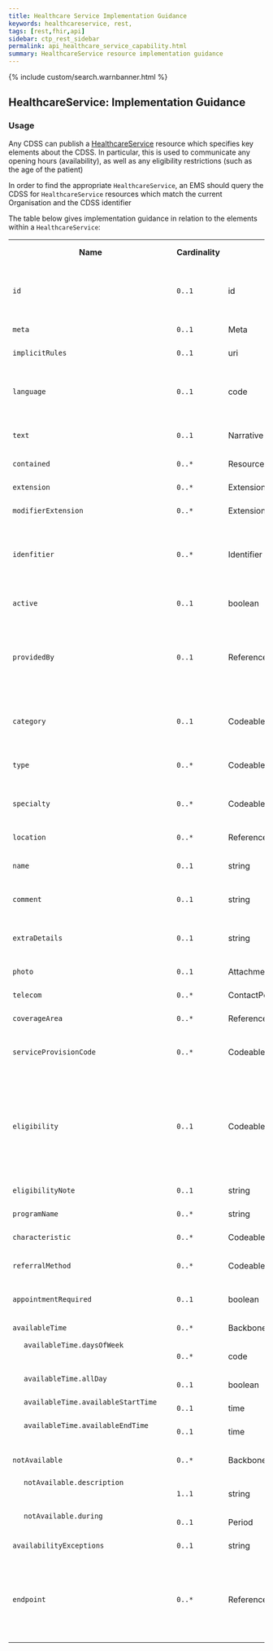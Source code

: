 ```yaml
---
title: Healthcare Service Implementation Guidance
keywords: healthcareservice, rest,
tags: [rest,fhir,api]
sidebar: ctp_rest_sidebar
permalink: api_healthcare_service_capability.html
summary: HealthcareService resource implementation guidance 
---
```

  
{% include custom/search.warnbanner.html %}
<style>
td.sub{
    content: '';
    display: block;
    width: 285px;
    background-image: url(images/tbl_vjoin_end.png);
    background-repeat: no-repeat;
    background-position: 10px 10px;
    padding-left: 30px; 
}
td.sub-sub{
    content: '';
    display: block;
    width: 285px;
    background-image: url(images/tbl_vjoin_end.png);
    background-repeat: no-repeat;
    background-position: 30px 10px;
    padding-left: 50px; 
}
td.sub-sub-sub{
    content: '';
    display: block;
    width: 285px;
    background-image: url(images/tbl_vjoin_end.png);
    background-repeat: no-repeat;
    background-position: 50px 10px;
    padding-left: 70px;
}
</style>
## HealthcareService: Implementation Guidance ##

### Usage ###
Any CDSS can publish a [HealthcareService](http://hl7.org/fhir/stu3/healthcareservice.html) resource which specifies key elements about the CDSS.  In particular, this is used to communicate any opening hours (availability), as well as any eligibility restrictions (such as the age of the patient)

In order to find the appropriate `HealthcareService`, an EMS should query the CDSS for `HealthcareService` resources which match the current Organisation and the CDSS identifier

The table below gives implementation guidance in relation to the elements within a `HealthcareService`:

<table  style="min-width:100%;width:100%">
<tr>
<th  style="width:10%;">Name</th>
<th  style="width:10%;">Cardinality</th>
<th  style="width:10%;">Type</th>
<th  style="width:35%;">FHIR Documentation</th>
<th  style="width:35%;">CDS Implementation Guidance</th>
</tr>
<tr>
<td><code  class="highlighter-rouge">id</code></td>
<td><code  class="highlighter-rouge">0..1</code></td>
<td>id</td>
<td>Logical id of this artifact</td>
<td>Note that this will always be populated except when the resource is being created (initial creation call)
</td>
</tr>
<tr>
<td><code  class="highlighter-rouge">meta</code></td>
<td><code  class="highlighter-rouge">0..1</code></td>
<td>Meta</td>
<td>Metadata about the resource</td>
<td></td>
</tr>
<tr>
<td><code  class="highlighter-rouge">implicitRules</code></td>
<td><code  class="highlighter-rouge">0..1</code></td>
<td>uri</td>
<td>A set of rules under which this content was created</td>
<td></td>
</tr>
<tr>
<td><code  class="highlighter-rouge">language</code></td>
<td><code  class="highlighter-rouge">0..1</code></td>
<td>code</td>
<td>Language of the resource content. <br/> <a  href="http://hl7.org/fhir/stu3/valueset-languages.html">Common Languages</a> (Extensible but limited to All Languages)</td>
<td></td>
</tr>
<tr>
<td><code  class="highlighter-rouge">text</code></td>
<td><code  class="highlighter-rouge">0..1</code></td>
<td>Narrative</td>
<td>Text summary of the resource, for human interpretation</td>
<td></td>
</tr>
<tr>
<td><code  class="highlighter-rouge">contained</code></td>
<td><code  class="highlighter-rouge">0..*</code></td>
<td>Resource</td>
<td>Contained, inline Resources</td>
<td>This should not be populated</td>
</tr>
<tr>
<td><code  class="highlighter-rouge">extension</code></td>
<td><code  class="highlighter-rouge">0..*</code></td>
<td>Extension</td>
<td>Additional Content defined by implementations</td>
<td></td>
</tr>
<tr>
<td><code  class="highlighter-rouge">modifierExtension</code></td>
<td><code  class="highlighter-rouge">0..*</code></td>
<td>Extension</td>
<td>Extensions that cannot be ignored</td>
<td></td>
</tr>
<tr>
<td><code  class="highlighter-rouge">idenfitier</code></td>
<td><code  class="highlighter-rouge">0..*</code></td>
<td>Identifier</td>
<td>External identifiers for this item</td>
<td>There MUST be at least one instance of identifier populated, with a Identifier.value which identifies the CDSS (e.g. eConsult)</td>
</tr>
<tr>
<td><code  class="highlighter-rouge">active</code></td>
<td><code  class="highlighter-rouge">0..1</code></td>
<td>boolean</td>
<td>Whether this HealthcareService is in active use</td>
<td>
SHOULD always be <code  class="highlighter-rouge">true</code>.  This may form part of the query string from the EMS
</code>
</td>
</tr>
<tr>
<td><code  class="highlighter-rouge">providedBy</code></td>
<td><code  class="highlighter-rouge">0..1</code></td>
<td>Reference(Organization)</td>
<td>Organization that provides this service</td>
<td>This MUST be populated with a reference to a CareConnectOrganization.   This will be filtered by the EMS to the current patient's registered GP practice</td>
</tr>
<tr>
<td><code  class="highlighter-rouge">category</code></td>
<td><code  class="highlighter-rouge">0..1</code></td>
<td>CodeableConcept</td>
<td>Broad category of service being performed or delivered <br />
<a  href="http://hl7.org/fhir/stu3/valueset-service-category.html">ServiceCategory (Example)</a></td>
<td></td>
</tr>
<tr>
<td><code  class="highlighter-rouge">type</code></td>
<td><code  class="highlighter-rouge">0..*</code></td>
<td>CodeableConcept</td>
<td>Type of service that may be delivered or performed <br />
<a  href="http://hl7.org/fhir/stu3/valueset-service-type.html">ServiceType (Example)</a></td>
<td></td>
</tr>
<tr>
<td><code  class="highlighter-rouge">specialty</code></td>
<td><code  class="highlighter-rouge">0..*</code></td>
<td>CodeableConcept</td>
<td>Specialties handled by the HealthcareService <br />
<a  href="http://hl7.org/fhir/stu3/valueset-c80-practice-codes.html">Practice Setting Code Value Set (Preferred)</a>
</td>
<td></td>
</tr>
<tr>
<td><code  class="highlighter-rouge">location</code></td>
<td><code  class="highlighter-rouge">0..*</code></td>
<td>Reference(Location)</td>
<td>Location(s) where service may be provided</td>
<td>This SHOULD NOT be populated</td>
</tr>
<tr>
<td><code  class="highlighter-rouge">name</code></td>
<td><code  class="highlighter-rouge">0..1</code></td>
<td>string</td>
<td>Description of service as presented to a consumer while searching</td>
<td></td>
</tr>
<tr>
<td><code  class="highlighter-rouge">comment</code></td>
<td><code  class="highlighter-rouge">0..1</code></td>
<td>string</td>
<td>Additional description and/or any specific issues not covered elsewhere</td>
<td></td>
</tr>
<tr>
<td><code  class="highlighter-rouge">extraDetails</code></td>
<td><code  class="highlighter-rouge">0..1</code></td>
<td>string</td>
<td>Extra details about the service that can't be placed in the other fields</td>
<td>A comma-delimited list of the `ServiceDefinition` ids which are valid for this `HealthcareService`</td>
</tr>
<tr>
<td><code  class="highlighter-rouge">photo</code></td>
<td><code  class="highlighter-rouge">0..1</code></td>
<td>Attachment</td>
<td>Facilitates quick identification of the service</td>
<td></td>
</tr>
<tr>
<td><code  class="highlighter-rouge">telecom</code></td>
<td><code  class="highlighter-rouge">0..*</code></td>
<td>ContactPoint</td>
<td>Contacts related to the healthcare service</td>
<td></td>
</tr>
<tr>
<td><code  class="highlighter-rouge">coverageArea</code></td>
<td><code  class="highlighter-rouge">0..*</code></td>
<td>Reference(Location)</td>
<td>Location(s) service is intended for/available to</td>
<td></td>
</tr>
<tr>
<td><code  class="highlighter-rouge">serviceProvisionCode</code></td>
<td><code  class="highlighter-rouge">0..*</code></td>
<td>CodeableConcept</td>
<td>Conditions under which service is available/offered <br />
<a  href="http://hl7.org/fhir/stu3/valueset-service-provision-conditions.html">ServiceProvisionConditions (Example)</a>
</td>
<td></td>
</tr>
<tr>
<td><code  class="highlighter-rouge">eligibility</code></td>
<td><code  class="highlighter-rouge">0..1</code></td>
<td>CodeableConcept</td>
<td>Specific eligibility requirements required to use the service</td>
<td>If not populated, then, the service is available to all.  If the service is for Children only, then this MUSTshould be populalted wiwth a code of 01.  If the service is for Adults only, the this MUSTshoud be populated wiwth a code of 02.</td>
</tr>
<tr>
<td><code  class="highlighter-rouge">eligibilityNote</code></td>
<td><code  class="highlighter-rouge">0..1</code></td>
<td>string</td>
<td>Describes the eligibility conditions for the service</td>
<td></td>
</tr>
<tr>
<td><code  class="highlighter-rouge">programName</code></td>
<td><code  class="highlighter-rouge">0..*</code></td>
<td>string</td>
<td>Program Names that categorize the service</td>
<td></td>
</tr>
<tr>
<td><code  class="highlighter-rouge">characteristic</code></td>
<td><code  class="highlighter-rouge">0..*</code></td>
<td>CodeableConcept</td>
<td>Collection of characteristics (attributes)</td>
<td></td>
</tr>
<tr>
<td><code  class="highlighter-rouge">referralMethod</code></td>
<td><code  class="highlighter-rouge">0..*</code></td>
<td>CodeableConcept</td>
<td>Ways that the service accepts referrals <br />
<a  href="http://hl7.org/fhir/stu3/valueset-service-referral-method.html">ReferralMethod (Example)</a>
</td>
<td>If populated MUST include the current service type</td>
</tr>
<tr>
<td><code  class="highlighter-rouge">appointmentRequired</code></td>
<td><code  class="highlighter-rouge">0..1</code></td>
<td>boolean</td>
<td>If an appointment is required for access to this service</td>
<td></td>
</tr>
<tr>
<td><code  class="highlighter-rouge">availableTime</code></td>
<td><code  class="highlighter-rouge">0..*</code></td>
<td>BackboneElement</td>
<td>Times the Service Site is available</td>
<td></td>
</tr>
<tr>
<td  class="sub"><code  class="highlighter-rouge">availableTime.daysOfWeek</code></td>
<td><code  class="highlighter-rouge">0..*</code></td>
<td>code</td>
<td>mon | tue | wed | thu | fri | sat | sun <br/>
<a  href="http://hl7.org/fhir/stu3/valueset-days-of-week.html">DaysOfWeek (Required)</a>
</td>
<td></td>
</tr>
<tr>
<td  class="sub"><code  class="highlighter-rouge">availableTime.allDay</code></td>
<td><code  class="highlighter-rouge">0..1</code></td>
<td>boolean</td>
<td>Always available? e.g. 24 hour service</td>
<td></td>
</tr>
<tr>
<td  class="sub"><code  class="highlighter-rouge">availableTime.availableStartTime</code></td>
<td><code  class="highlighter-rouge">0..1</code></td>
<td>time</td>
<td>Opening time of day (ignored if allDay = true)</td>
<td></td>
</tr>
<tr>
<td  class="sub"><code  class="highlighter-rouge">availableTime.availableEndTime</code></td>
<td><code  class="highlighter-rouge">0..1</code></td>
<td>time</td>
<td>Closing time of day (ignored if allDay = true)</td>
<td></td>
</tr>
<tr>
<td><code  class="highlighter-rouge">notAvailable</code></td>
<td><code  class="highlighter-rouge">0..*</code></td>
<td>BackboneElement</td>
<td>Not available during this time due to provided reason</td>
<td></td>
</tr>
<tr>
<td  class="sub"><code  class="highlighter-rouge">notAvailable.description</code></td>
<td><code  class="highlighter-rouge">1..1</code></td>
<td>string</td>
<td>Reason presented to the user explaining why time not available</td>
<td></td>
</tr>
<tr>
<td  class="sub"><code  class="highlighter-rouge">notAvailable.during</code></td>
<td><code  class="highlighter-rouge">0..1</code></td>
<td>Period</td>
<td>Service not available from this date</td>
<td></td>
</tr>
<tr>
<td><code  class="highlighter-rouge">availabilityExceptions</code></td>
<td><code  class="highlighter-rouge">0..1</code></td>
<td>string</td>
<td>Description of availability exceptions</td>
<td></td>
</tr>
<tr>
<td><code  class="highlighter-rouge">endpoint</code></td>
<td><code  class="highlighter-rouge">0..*</code></td>
<td>Reference(Endpoint)</td>
<td>Technical endpoints providing access to services operated for the location</td>
<td>This MUST be populated with the invocation details suitable for warm transfer. <br />
Ordering of endpoints has meaning and SHOULD be maintained by the end user system when trying to connect
</td>
</tr>
</table>

<!--stackedit_data:
eyJoaXN0b3J5IjpbLTEwMDcxNjAxLC0xMDY4NTgzMDcyLC0xMj
AwMzMwMjgsLTgzNTkwMTg2OSwtNDI1MjMwMjk5XX0=
-->